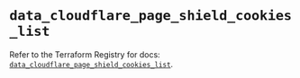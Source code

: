 # `data_cloudflare_page_shield_cookies_list`

Refer to the Terraform Registry for docs: [`data_cloudflare_page_shield_cookies_list`](https://registry.terraform.io/providers/cloudflare/cloudflare/5.7.1/docs/data-sources/page_shield_cookies_list).
